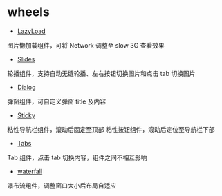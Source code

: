 # wheels

- [LazyLoad](https://zd-ong.github.io/wheels/demo/lazyload.html)

图片懒加载组件，可将 Network 调整至 slow 3G 查看效果
- [Slides](https://zd-ong.github.io/wheels/demo/slides.html)

轮播组件，支持自动无缝轮播、左右按钮切换图片和点击 tab 切换图片
- [Dialog](https://zd-ong.github.io/wheels/demo/dialog.html)

弹窗组件，可自定义弹窗 title 及内容
- [Sticky](https://zd-ong.github.io/wheels/demo/sticky.html)

粘性导航栏组件，滚动后固定至顶部
粘性按钮组件，滚动后定位至导航栏下部
- [Tabs](https://zd-ong.github.io/wheels/demo/tabs.html)

Tab 组件，点击 tab 切换内容，组件之间不相互影响
- [waterfall](https://zd-ong.github.io/wheels/demo/waterfall.html)

瀑布流组件，调整窗口大小后布局自适应
